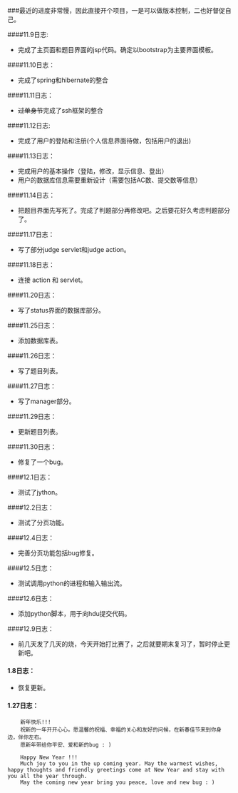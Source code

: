###最近的进度非常慢，因此直接开个项目，一是可以做版本控制，二也好督促自己。


####11.9日志:
+ 完成了主页面和题目界面的jsp代码。确定以bootstrap为主要界面模板。

####11.10日志：
+ 完成了spring和hibernate的整合

####11.11日志：
+ ~~过单身节~~完成了ssh框架的整合

####11.12日志:
+ 完成了用户的登陆和注册(个人信息界面待做，包括用户的退出)

####11.13日志：
+ 完成用户的基本操作（登陆，修改，显示信息、登出）
+ 用户的数据库信息需要重新设计（需要包括AC数、提交数等信息）

####11.14日志：
+ 把题目界面先写死了。完成了判题部分再修改吧。之后要花好久考虑判题部分了。

####11.17日志：
+ 写了部分judge servlet和judge action。

####11.18日志：
+ 连接 action 和 servlet。

####11.20日志：
+ 写了status界面的数据库部分。

####11.25日志：
+ 添加数据库表。

####11.26日志：
+ 写了题目列表。

####11.27日志：
+ 写了manager部分。

####11.29日志：
+ 更新题目列表。

####11.30日志：
+ 修复了一个bug。

####12.1日志：
+ 测试了jython。

####12.2日志：
+ 测试了分页功能。

####12.4日志：
+ 完善分页功能包括bug修复。

####12.5日志：
+ 测试调用python的进程和输入输出流。

####12.6日志：
+ 添加python脚本，用于向hdu提交代码。

####12.9日志：
+ 前几天发了几天的烧，今天开始打比赛了，之后就要期末复习了，暂时停止更新吧。

#### 1.8日志：

+ 恢复更新。






#### 1.27日志：

~~~~偷偷地鸽几天 : )
	新年快乐!!!
	祝新的一年开开心心。愿温馨的祝福、幸福的关心和友好的问候，在新春佳节来到你身边，伴你左右。
	愿新年带给你平安、爱和新的bug : )
~~~~



		Happy New Year !!!
		Much joy to you in the up coming year. May the warmest wishes, happy thoughts and friendly greetings come at New Year and stay with you all the year through.
		May the coming new year bring you peace, love and new bug : )
